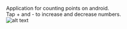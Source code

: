Application for counting points on android.  
Tap + and - to increase and decrease numbers.  
![alt text](http://www.wtfpl.net/wp-content/uploads/2012/12/wtfpl-badge-1.png)  
